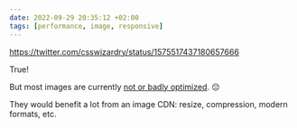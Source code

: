 ```yaml
---
date: 2022-09-29 20:35:12 +02:00
tags: [performance, image, responsive]
---
```


https://twitter.com/csswizardry/status/1575517437180657666

True!

But most images are currently [not or badly optimized](https://almanac.httparchive.org/en/2022/media#fig-26). 😔

They would benefit a lot from an image CDN: resize, compression, modern formats, etc.
